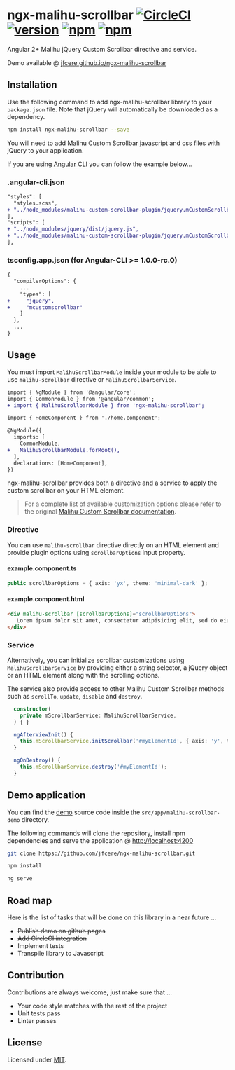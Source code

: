 # ngx-malihu-scrollbar [![CircleCI](https://circleci.com/gh/jfcere/ngx-malihu-scrollbar/tree/master.svg?style=shield&)](https://circleci.com/gh/jfcere/ngx-malihu-scrollbar/tree/master) [![version](https://img.shields.io/npm/v/ngx-malihu-scrollbar.svg?style=flat)](https://www.npmjs.com/package/ngx-malihu-scrollbar) [![npm](https://img.shields.io/npm/l/ngx-malihu-scrollbar.svg)](https://opensource.org/licenses/MIT) [![npm](https://david-dm.org/jfcere/ngx-malihu-scrollbar/status.svg)](https://david-dm.org/jfcere/ngx-malihu-scrollbar)

Angular 2+ Malihu jQuery Custom Scrollbar directive and service.

Demo available @ [jfcere.github.io/ngx-malihu-scrollbar](https://jfcere.github.io/ngx-malihu-scrollbar)

## Installation

Use the following command to add ngx-malihu-scrollbar library to your `package.json` file. Note that jQuery will automatically be downloaded as a dependency.

```bash
npm install ngx-malihu-scrollbar --save
```

You will need to add Malihu Custom Scrollbar javascript and css files with jQuery to your application.

If you are using [Angular CLI](https://cli.angular.io/) you can follow the example below...

### .angular-cli.json

```diff
"styles": [
  "styles.scss",
+ "../node_modules/malihu-custom-scrollbar-plugin/jquery.mCustomScrollbar.css"
],
"scripts": [
+ "../node_modules/jquery/dist/jquery.js",
+ "../node_modules/malihu-custom-scrollbar-plugin/jquery.mCustomScrollbar.js"
],
```

### tsconfig.app.json (for Angular-CLI >= 1.0.0-rc.0)

```diff
{
  "compilerOptions": {
    ...
    "types": [
+     "jquery",
+     "mcustomscrollbar"
    ]
  },
  ...
}

```

## Usage

You must import `MalihuScrollbarModule` inside your module to be able to use `malihu-scrollbar` directive or `MalihuScrollbarService`.

```diff
import { NgModule } from '@angular/core';
import { CommonModule } from '@angular/common';
+ import { MalihuScrollbarModule } from 'ngx-malihu-scrollbar';

import { HomeComponent } from './home.component';

@NgModule({
  imports: [
    CommonModule,
+   MalihuScrollbarModule.forRoot(),
  ],
  declarations: [HomeComponent],
})
```

ngx-malihu-scrollbar provides both a directive and a service to apply the custom scrollbar on your HTML element.

> For a complete list of available customization options please refer to the original [Malihu Custom Scrollbar documentation](http://manos.malihu.gr/jquery-custom-content-scroller/).

### Directive

You can use `malihu-scrollbar` directive directly on an HTML element and provide plugin options using `scrollbarOptions` input property.

#### example.component.ts
```typescript
public scrollbarOptions = { axis: 'yx', theme: 'minimal-dark' };
```

#### example.component.html
```html
<div malihu-scrollbar [scrollbarOptions]="scrollbarOptions">
   Lorem ipsum dolor sit amet, consectetur adipisicing elit, sed do eiusmod tempor incididunt ut labore et dolore magna aliqua...
</div>
```

### Service

Alternatively, you can initialize scrollbar customizations using `MalihuScrollbarService` by providing either a string selector, a jQuery object or an HTML element along with the scrolling options.

The service also provide access to other Malihu Custom Scrollbar methods such as `scrollTo`, `update`, `disable` and `destroy`.

```typescript
  constructor(
    private mScrollbarService: MalihuScrollbarService,
  ) { }

  ngAfterViewInit() {
    this.mScrollbarService.initScrollbar('#myElementId', { axis: 'y', theme: 'dark-thick', scrollButtons: { enable: true } });
  }

  ngOnDestroy() {
    this.mScrollbarService.destroy('#myElementId');
  }
```

## Demo application

You can find the [demo](https://jfcere.github.io/ngx-malihu-scrollbar) source code inside the `src/app/malihu-scrollbar-demo` directory.

The following commands will clone the repository, install npm dependencies and serve the application @ [http://localhost:4200](http://localhost:4200)

```bash
git clone https://github.com/jfcere/ngx-malihu-scrollbar.git

npm install

ng serve
```

## Road map

Here is the list of tasks that will be done on this library in a near future ...

- ~~Publish demo on github pages~~
- ~~Add CircleCI integration~~
- Implement tests
- Transpile library to Javascript

## Contribution

Contributions are always welcome, just make sure that ...

- Your code style matches with the rest of the project
- Unit tests pass
- Linter passes

## License

Licensed under [MIT](https://opensource.org/licenses/MIT).